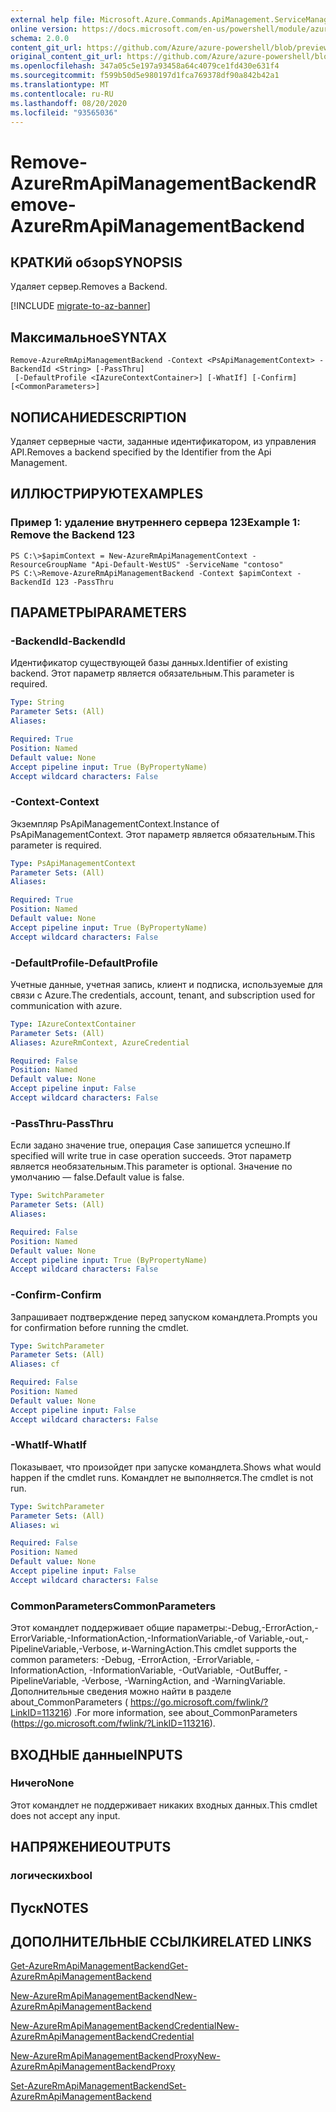 ```yaml
---
external help file: Microsoft.Azure.Commands.ApiManagement.ServiceManagement.dll-Help.xml
online version: https://docs.microsoft.com/en-us/powershell/module/azurerm.apimanagement/remove-azurermapimanagementbackend
schema: 2.0.0
content_git_url: https://github.com/Azure/azure-powershell/blob/preview/src/ResourceManager/ApiManagement/Commands.ApiManagement/help/Remove-AzureRmApiManagementBackend.md
original_content_git_url: https://github.com/Azure/azure-powershell/blob/preview/src/ResourceManager/ApiManagement/Commands.ApiManagement/help/Remove-AzureRmApiManagementBackend.md
ms.openlocfilehash: 347a05c5e197a93458a64c4079ce1fd430e631f4
ms.sourcegitcommit: f599b50d5e980197d1fca769378df90a842b42a1
ms.translationtype: MT
ms.contentlocale: ru-RU
ms.lasthandoff: 08/20/2020
ms.locfileid: "93565036"
---
```

# <span data-ttu-id="dadc3-101">Remove-AzureRmApiManagementBackend</span><span class="sxs-lookup"><span data-stu-id="dadc3-101">Remove-AzureRmApiManagementBackend</span></span>

## <span data-ttu-id="dadc3-102">КРАТКИй обзор</span><span class="sxs-lookup"><span data-stu-id="dadc3-102">SYNOPSIS</span></span>
<span data-ttu-id="dadc3-103">Удаляет сервер.</span><span class="sxs-lookup"><span data-stu-id="dadc3-103">Removes a Backend.</span></span>

[!INCLUDE [migrate-to-az-banner](../../includes/migrate-to-az-banner.md)]

## <span data-ttu-id="dadc3-104">Максимальное</span><span class="sxs-lookup"><span data-stu-id="dadc3-104">SYNTAX</span></span>

```
Remove-AzureRmApiManagementBackend -Context <PsApiManagementContext> -BackendId <String> [-PassThru]
 [-DefaultProfile <IAzureContextContainer>] [-WhatIf] [-Confirm] [<CommonParameters>]
```

## <span data-ttu-id="dadc3-105">NОПИСАНИЕ</span><span class="sxs-lookup"><span data-stu-id="dadc3-105">DESCRIPTION</span></span>
<span data-ttu-id="dadc3-106">Удаляет серверные части, заданные идентификатором, из управления API.</span><span class="sxs-lookup"><span data-stu-id="dadc3-106">Removes a backend specified by the Identifier from the Api Management.</span></span>

## <span data-ttu-id="dadc3-107">ИЛЛЮСТРИРУЮТ</span><span class="sxs-lookup"><span data-stu-id="dadc3-107">EXAMPLES</span></span>

### <span data-ttu-id="dadc3-108">Пример 1: удаление внутреннего сервера 123</span><span class="sxs-lookup"><span data-stu-id="dadc3-108">Example 1: Remove the Backend 123</span></span>
```
PS C:\>$apimContext = New-AzureRmApiManagementContext -ResourceGroupName "Api-Default-WestUS" -ServiceName "contoso"
PS C:\>Remove-AzureRmApiManagementBackend -Context $apimContext -BackendId 123 -PassThru
```

## <span data-ttu-id="dadc3-109">ПАРАМЕТРЫ</span><span class="sxs-lookup"><span data-stu-id="dadc3-109">PARAMETERS</span></span>

### <span data-ttu-id="dadc3-110">-BackendId</span><span class="sxs-lookup"><span data-stu-id="dadc3-110">-BackendId</span></span>
<span data-ttu-id="dadc3-111">Идентификатор существующей базы данных.</span><span class="sxs-lookup"><span data-stu-id="dadc3-111">Identifier of existing backend.</span></span>
<span data-ttu-id="dadc3-112">Этот параметр является обязательным.</span><span class="sxs-lookup"><span data-stu-id="dadc3-112">This parameter is required.</span></span>

```yaml
Type: String
Parameter Sets: (All)
Aliases: 

Required: True
Position: Named
Default value: None
Accept pipeline input: True (ByPropertyName)
Accept wildcard characters: False
```

### <span data-ttu-id="dadc3-113">-Context</span><span class="sxs-lookup"><span data-stu-id="dadc3-113">-Context</span></span>
<span data-ttu-id="dadc3-114">Экземпляр PsApiManagementContext.</span><span class="sxs-lookup"><span data-stu-id="dadc3-114">Instance of PsApiManagementContext.</span></span>
<span data-ttu-id="dadc3-115">Этот параметр является обязательным.</span><span class="sxs-lookup"><span data-stu-id="dadc3-115">This parameter is required.</span></span>

```yaml
Type: PsApiManagementContext
Parameter Sets: (All)
Aliases: 

Required: True
Position: Named
Default value: None
Accept pipeline input: True (ByPropertyName)
Accept wildcard characters: False
```

### <span data-ttu-id="dadc3-116">-DefaultProfile</span><span class="sxs-lookup"><span data-stu-id="dadc3-116">-DefaultProfile</span></span>
<span data-ttu-id="dadc3-117">Учетные данные, учетная запись, клиент и подписка, используемые для связи с Azure.</span><span class="sxs-lookup"><span data-stu-id="dadc3-117">The credentials, account, tenant, and subscription used for communication with azure.</span></span>
 
```yaml
Type: IAzureContextContainer
Parameter Sets: (All)
Aliases: AzureRmContext, AzureCredential

Required: False
Position: Named
Default value: None
Accept pipeline input: False
Accept wildcard characters: False
```

### <span data-ttu-id="dadc3-118">-PassThru</span><span class="sxs-lookup"><span data-stu-id="dadc3-118">-PassThru</span></span>
<span data-ttu-id="dadc3-119">Если задано значение true, операция Case запишется успешно.</span><span class="sxs-lookup"><span data-stu-id="dadc3-119">If specified will write true in case operation succeeds.</span></span>
<span data-ttu-id="dadc3-120">Этот параметр является необязательным.</span><span class="sxs-lookup"><span data-stu-id="dadc3-120">This parameter is optional.</span></span>
<span data-ttu-id="dadc3-121">Значение по умолчанию — false.</span><span class="sxs-lookup"><span data-stu-id="dadc3-121">Default value is false.</span></span>

```yaml
Type: SwitchParameter
Parameter Sets: (All)
Aliases: 

Required: False
Position: Named
Default value: None
Accept pipeline input: True (ByPropertyName)
Accept wildcard characters: False
```

### <span data-ttu-id="dadc3-122">-Confirm</span><span class="sxs-lookup"><span data-stu-id="dadc3-122">-Confirm</span></span>
<span data-ttu-id="dadc3-123">Запрашивает подтверждение перед запуском командлета.</span><span class="sxs-lookup"><span data-stu-id="dadc3-123">Prompts you for confirmation before running the cmdlet.</span></span>

```yaml
Type: SwitchParameter
Parameter Sets: (All)
Aliases: cf

Required: False
Position: Named
Default value: None
Accept pipeline input: False
Accept wildcard characters: False
```

### <span data-ttu-id="dadc3-124">-WhatIf</span><span class="sxs-lookup"><span data-stu-id="dadc3-124">-WhatIf</span></span>
<span data-ttu-id="dadc3-125">Показывает, что произойдет при запуске командлета.</span><span class="sxs-lookup"><span data-stu-id="dadc3-125">Shows what would happen if the cmdlet runs.</span></span> <span data-ttu-id="dadc3-126">Командлет не выполняется.</span><span class="sxs-lookup"><span data-stu-id="dadc3-126">The cmdlet is not run.</span></span>

```yaml
Type: SwitchParameter
Parameter Sets: (All)
Aliases: wi

Required: False
Position: Named
Default value: None
Accept pipeline input: False
Accept wildcard characters: False
```

### <span data-ttu-id="dadc3-127">CommonParameters</span><span class="sxs-lookup"><span data-stu-id="dadc3-127">CommonParameters</span></span>
<span data-ttu-id="dadc3-128">Этот командлет поддерживает общие параметры:-Debug,-ErrorAction,-ErrorVariable,-InformationAction,-InformationVariable,-of Variable,-out,-PipelineVariable,-Verbose, и-WarningAction.</span><span class="sxs-lookup"><span data-stu-id="dadc3-128">This cmdlet supports the common parameters: -Debug, -ErrorAction, -ErrorVariable, -InformationAction, -InformationVariable, -OutVariable, -OutBuffer, -PipelineVariable, -Verbose, -WarningAction, and -WarningVariable.</span></span> <span data-ttu-id="dadc3-129">Дополнительные сведения можно найти в разделе about_CommonParameters ( https://go.microsoft.com/fwlink/?LinkID=113216) .</span><span class="sxs-lookup"><span data-stu-id="dadc3-129">For more information, see about_CommonParameters (https://go.microsoft.com/fwlink/?LinkID=113216).</span></span>

## <span data-ttu-id="dadc3-130">ВХОДНЫЕ данные</span><span class="sxs-lookup"><span data-stu-id="dadc3-130">INPUTS</span></span>

### <span data-ttu-id="dadc3-131">Ничего</span><span class="sxs-lookup"><span data-stu-id="dadc3-131">None</span></span>
<span data-ttu-id="dadc3-132">Этот командлет не поддерживает никаких входных данных.</span><span class="sxs-lookup"><span data-stu-id="dadc3-132">This cmdlet does not accept any input.</span></span>

## <span data-ttu-id="dadc3-133">НАПРЯЖЕНИЕ</span><span class="sxs-lookup"><span data-stu-id="dadc3-133">OUTPUTS</span></span>

### <span data-ttu-id="dadc3-134">логических</span><span class="sxs-lookup"><span data-stu-id="dadc3-134">bool</span></span>

## <span data-ttu-id="dadc3-135">Пуск</span><span class="sxs-lookup"><span data-stu-id="dadc3-135">NOTES</span></span>

## <span data-ttu-id="dadc3-136">ДОПОЛНИТЕЛЬНЫЕ ССЫЛКИ</span><span class="sxs-lookup"><span data-stu-id="dadc3-136">RELATED LINKS</span></span>

[<span data-ttu-id="dadc3-137">Get-AzureRmApiManagementBackend</span><span class="sxs-lookup"><span data-stu-id="dadc3-137">Get-AzureRmApiManagementBackend</span></span>](./Get-AzureRmApiManagementBackend)

[<span data-ttu-id="dadc3-138">New-AzureRmApiManagementBackend</span><span class="sxs-lookup"><span data-stu-id="dadc3-138">New-AzureRmApiManagementBackend</span></span>](./New-AzureRmApiManagementBackend.md)

[<span data-ttu-id="dadc3-139">New-AzureRmApiManagementBackendCredential</span><span class="sxs-lookup"><span data-stu-id="dadc3-139">New-AzureRmApiManagementBackendCredential</span></span>](./New-AzureRmApiManagementBackendCredential.md)

[<span data-ttu-id="dadc3-140">New-AzureRmApiManagementBackendProxy</span><span class="sxs-lookup"><span data-stu-id="dadc3-140">New-AzureRmApiManagementBackendProxy</span></span>](./New-AzureRmApiManagementBackendProxy.md)

[<span data-ttu-id="dadc3-141">Set-AzureRmApiManagementBackend</span><span class="sxs-lookup"><span data-stu-id="dadc3-141">Set-AzureRmApiManagementBackend</span></span>](./Set-AzureRmApiManagementBackend.md)
